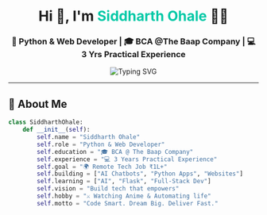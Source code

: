 <h1 align="center">
  Hi 👋, I'm <span style="color:#00C9A7;">Siddharth Ohale</span> 🧑‍💻
</h1>

<h3 align="center">🚀 Python & Web Developer | 🎓 BCA @The Baap Company | 💻 3 Yrs Practical Experience</h3>

<p align="center">
  <img src="https://readme-typing-svg.demolab.com?font=Fira+Code&weight=500&pause=1000&color=00C9A7&center=true&vCenter=true&width=435&lines=Always+Learning+%F0%9F%92%AA;Coding+Cool+Stuff+%F0%9F%94%A5;Building+Dreams+in+Code+%F0%9F%9A%80" alt="Typing SVG" />
</p>

---

## 🧠 About Me

```python
class SiddharthOhale:
    def __init__(self):
        self.name = "Siddharth Ohale"
        self.role = "Python & Web Developer"
        self.education = "🎓 BCA @ The Baap Company"
        self.experience = "💻 3 Years Practical Experience"
        self.goal = "🌍 Remote Tech Job ₹1L+"
        self.building = ["AI Chatbots", "Python Apps", "Websites"]
        self.learning = ["AI", "Flask", "Full-Stack Dev"]
        self.vision = "Build tech that empowers"
        self.hobby = "⚔️ Watching Anime & Automating life"
        self.motto = "Code Smart. Dream Big. Deliver Fast."
